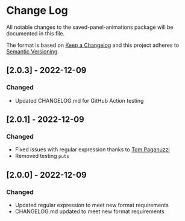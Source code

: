 # Change Log
All notable changes to the saved-panel-animations package will be documented in this file.

The format is based on [Keep a Changelog](http://keepachangelog.com/en/1.0.0/)
and this project adheres to [Semantic Versioning](http://semver.org/spec/v2.0.0.html).

## [2.0.3] - 2022-12-09

### Changed
- Updated CHANGELOG.md for GitHub Action testing

## [2.0.1] - 2022-12-09

### Changed
- Fixed issues with regular expression thanks to [Tom Paganuzzi](https://github.com/Swyfte)
- Removed testing `puts`


## [2.0.0] - 2022-12-09

### Changed
- Updated regular expression to meet new format requirements
- CHANGELOG.md updated to meet new format requirements


